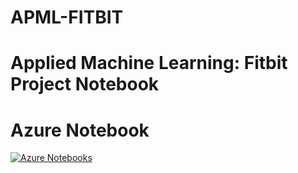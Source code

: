 # APML-FITBIT

Applied Machine Learning: Fitbit Project Notebook
=================================================


# Azure Notebook
[![Azure Notebooks](https://notebooks.azure.com/launch.png)](https://notebooks.azure.com/anon-przsmg/libraries/APML-FITBIT)
